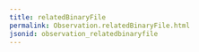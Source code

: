 ```yaml
---
title: relatedBinaryFile
permalink: Observation.relatedBinaryFile.html
jsonid: observation_relatedbinaryfile
---
```

